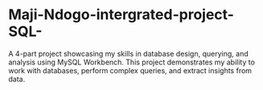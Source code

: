 # Maji-Ndogo-intergrated-project-SQL-
A 4-part project showcasing my skills in database design, querying, and analysis using MySQL Workbench. This project demonstrates my ability to work with databases, perform complex queries, and extract insights from data.
